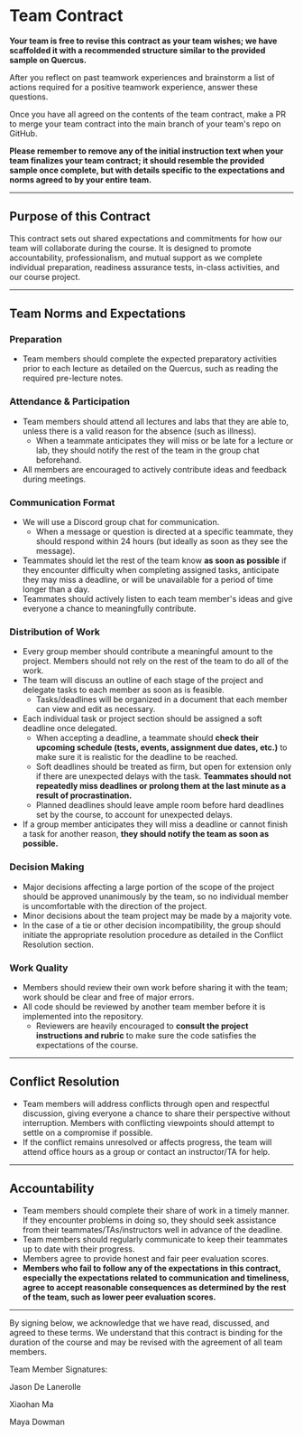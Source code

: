 # **Team Contract**

**Your team is free to revise this contract as your team wishes; we have scaffolded it with a recommended structure similar to the provided sample on Quercus.**

After you reflect on past teamwork experiences and brainstorm a list of actions required for a positive teamwork experience, answer these questions.

Once you have all agreed on the contents of the team contract, make a PR to merge your team contract into the main branch of your team's repo on GitHub.

**Please remember to remove any of the initial instruction text when your team finalizes your team contract; it should resemble the provided sample once complete, but with details specific to the expectations and norms agreed to by your entire team.**

---

## **Purpose of this Contract**

This contract sets out shared expectations and commitments for how our team will collaborate during the course. It is designed to promote accountability, professionalism, and mutual support as we complete individual preparation, readiness assurance tests, in-class activities, and our course project.

---

## **Team Norms and Expectations**

### Preparation

* Team members should complete the expected preparatory activities prior to each lecture as detailed on the Quercus, such as reading the required pre-lecture notes.

### Attendance & Participation

* Team members should attend all lectures and labs that they are able to, unless there is a valid reason for the absence (such as illness).
    * When a teammate anticipates they will miss or be late for a lecture or lab, they should notify the rest of the team in the group chat beforehand.
* All members are encouraged to actively contribute ideas and feedback during meetings.

### Communication Format

* We will use a Discord group chat for communication.
    * When a message or question is directed at a specific teammate, they should respond within 24 hours (but ideally as soon as they see the message).
* Teammates should let the rest of the team know **as soon as possible** if they encounter difficulty when completing assigned tasks, anticipate they may miss a deadline, or will be unavailable for a period of time longer than a day.
* Teammates should actively listen to each team member's ideas and give everyone a chance to meaningfully contribute.

### Distribution of Work

* Every group member should contribute a meaningful amount to the project. Members should not rely on the rest of the team to do all of the work.
* The team will discuss an outline of each stage of the project and delegate tasks to each member as soon as is feasible.
    * Tasks/deadlines will be organized in a document that each member can view and edit as necessary.
* Each individual task or project section should be assigned a soft deadline once delegated.
    * When accepting a deadline, a teammate should **check their upcoming schedule (tests, events, assignment due dates, etc.)** to make sure it is realistic for the deadline to be reached.
    * Soft deadlines should be treated as firm, but open for extension only if there are unexpected delays with the task. **Teammates should not repeatedly miss deadlines or prolong them at the last minute as a result of procrastination.**
    * Planned deadlines should leave ample room before hard deadlines set by the course, to account for unexpected delays.
* If a group member anticipates they will miss a deadline or cannot finish a task for another reason, **they should notify the team as soon as possible.**

### Decision Making

* Major decisions affecting a large portion of the scope of the project should be approved unanimously by the team, so no individual member is uncomfortable with the direction of the project.
* Minor decisions about the team project may be made by a majority vote.
* In the case of a tie or other decision incompatibility, the group should initiate the appropriate resolution procedure as detailed in the Conflict Resolution section.

### Work Quality

* Members should review their own work before sharing it with the team; work should be clear and free of major errors.
* All code should be reviewed by another team member before it is implemented into the repository.
    * Reviewers are heavily encouraged to **consult the project instructions and rubric** to make sure the code satisfies the expectations of the course.

---

## **Conflict Resolution**

* Team members will address conflicts through open and respectful discussion, giving everyone a chance to share their perspective without interruption. Members with conflicting viewpoints should attempt to settle on a compromise if possible.
* If the conflict remains unresolved or affects progress, the team will attend office hours as a group or contact an instructor/TA for help.

---

## **Accountability**

* Team members should complete their share of work in a timely manner. If they encounter problems in doing so, they should seek assistance from their teammates/TAs/instructors well in advance of the deadline.
* Team members should regularly communicate to keep their teammates up to date with their progress.
* Members agree to provide honest and fair peer evaluation scores.
* **Members who fail to follow any of the expectations in this contract, especially the expectations related to communication and timeliness, agree to accept reasonable consequences as determined by the rest of the team, such as lower peer evaluation scores.**

---

By signing below, we acknowledge that we have read, discussed, and agreed to these terms. We understand that this contract is binding for the duration of the course and may be revised with the agreement of all team members.

Team Member Signatures:

Jason De Lanerolle

Xiaohan Ma

Maya Dowman
